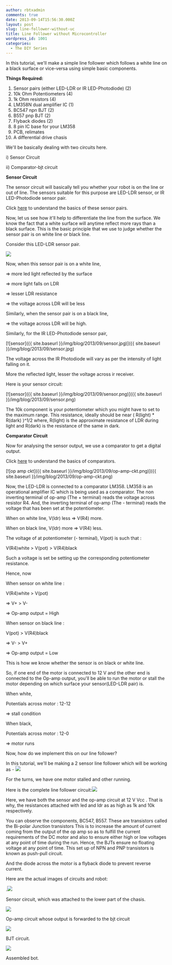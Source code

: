 ```yaml
---
author: rbtxadmin
comments: true
date: 2013-09-14T15:56:30.000Z
layout: post
slug: line-follower-without-uc
title: Line Follower without Microcontroller
wordpress_id: 1001
categories:
  - The DIY Series
---
```


In this tutorial, we'll make a simple line follower which follows a white line on a black surface or vice-versa using simple basic components.

**Things Required:**
1. Sensor pairs (either LED-LDR or IR LED-Photodiode) (2)
1. 10k Ohm Potentiometers (4)
1. 1k Ohm resistors (4)
1. LM358N dual amplifier IC (1)
1. BC547 npn BJT (2)
1. B557 pnp BJT (2)
1. Flyback diodes (2)
1. 8 pin IC base for your LM358
1. PCB, relimates
1. A differential drive chasis

We'll be basically dealing with two circuits here.

i) Sensor Circuit

 ii) Comparator-bjt circuit

**Sensor Circuit**

The sensor circuit will basically tell you whether your robot is on the line or out of line. The sensors suitable for this purpose are LED-LDR sensor, or IR LED-Photodiode sensor pair.

Click [here](http://www.robotix.in/tutorials/category/kraig/1.2) to understand the basics of these sensor pairs.

Now, let us see how it'll help to differentiate the line from the surface. We know the fact that a white surface will anytime reflect more rays than a black surface. This is the basic principle that we use to judge whether the sensor pair is on white line or black line.

Consider this LED-LDR sensor pair.

![](http://learning.media.mit.edu/projects/gogo/documents/images/light_reflective_LED_LDR.jpg)

Now, when this sensor pair is on a white line,

=> more led light reflected by the surface

=> more light falls on LDR

=> lesser LDR resistance

=> the voltage across LDR will be less

Similarly, when the sensor pair is on a black line,

 => the voltage across LDR will be high.

Similarly,  for the IR LED-Photodiode sensor pair,

[![sensor]({{ site.baseurl }}/img/blog/2013/09/sensor.jpg)]({{ site.baseurl }}/img/blog/2013/09/sensor.jpg)

The voltage across the IR Photodiode will vary as per the intensity of light falling on it.

More the reflected light, lesser the voltage across ir receiver.

Here is your sensor circuit:

[![sensor]({{ site.baseurl }}/img/blog/2013/09/sensor.png)]({{ site.baseurl }}/img/blog/2013/09/sensor.png)

The 10k component is your potentiometer which you might have to set to the maximum range. This resistance, ideally should be near ( R(light) * R(dark) )^1/2 where, R(light) is the approximate resistance of LDR during light and R(dark) is the resistance of the same in dark.

**Comparator Circuit**

Now for analysing the sensor output, we use a comparator to get a digital output.

Click [here](http://www.robotix.in/tutorials/category/kraig/1.2) to understand the basics of comparators.

[![op amp ckt]({{ site.baseurl }}/img/blog/2013/09/op-amp-ckt.png)]({{ site.baseurl }}/img/blog/2013/09/op-amp-ckt.png)

Now, the LED-LDR is connected to a comparator LM358. LM358 is an operational amplifier IC which is being used as a comparator. The non inverting terminal of op-amp (The + terminal) reads the voltage across resistor R4. And, the inverting terminal of op-amp (The - terminal) reads the voltage that has been set at the potentiometer.

When on white line, V(ldr) less => V(R4) more.

When on black line, V(ldr) more => V(R4) less.

The voltage of at potentiometer (- terminal), V(pot) is such that :

V(R4)white > V(pot) > V(R4)black

Such a voltage is set be setting up the corresponding potentiometer resistance.

Hence, now

When sensor on white line :

V(R4)white > V(pot)

=> V+ > V-

=> Op-amp output = High

When sensor on black line :

V(pot) > V(R4)black

=> V- > V+

=> Op-amp output = Low

This is how we know whether the sensor is on black or white line.

So, if one end of the motor is connected to 12 V and the other end is connected to the Op-amp output, you'll be able to run the motor or stall the motor depending on which surface your sensor(LED-LDR pair) is.

When white,

Potentials across motor : 12-12

=> stall condition

When black,

Potentials across motor : 12-0

=> motor runs

Now, how do we implement this on our line follower?

In this tutorial, we'll be making a 2 sensor line follower which will be working as - ![](https://lh5.googleusercontent.com/zfYodcIU0p_agqyGhRL8KhCHwcPRy0UCw_B8Nc9Nqe30JjqVS-K5gsr1uIhjW7QCZzG409tO_7esb3mIhIzWCaC83fw7OtA7eY4qu6CEWaIyDgw8zf_RUns7)

For the turns, we have one motor stalled and other running.

Here is the complete line follower circuit:![](https://lh5.googleusercontent.com/H7NXjDC9gyNnMQkHY4Q4IEtI78DaM_vdlgoOR_PRmg7_AjtbrLHxjS6BZcMbg29gAKyVwq38-qA83vBJXeC_26gyfFme35MFDAvoeOpLbAtU_SvZCDQgs_ZB)

Here, we have both the sensor and the op-amp circuit at 12 V Vcc . That is why, the resistances attached with led and ldr as as high as 1k and 10k respectively.

You can observe the components, BC547, B557. These are transistors called the Bi-polar Junction transistors This is to increase the amount of current coming from the output of the op amp so as to fulfill the current requirements of the DC motor and also to ensure either high or low voltages at any point of time during the run. Hence, the BJTs ensure no floating voltage at any point of time. This set up of NPN and PNP transistors is known as push-pull circuit.

And the diode across the motor is a flyback diode to prevent reverse current.

Here are the actual images of circuits and robot:

.![](https://lh4.googleusercontent.com/jxjhp1PiCIgwMtBZan9maY-W6ZsAhxIOXfDPsPJOPFfh3_9rKYtEEwSPghnfkWu6b8H0TyA85ctsTMvVkLaaE2W_gjz1LnIRUD730fueKB7lTJ_jULQvFCnD)

Sensor circuit, which was attached to the lower part of the chasis.

![](https://lh4.googleusercontent.com/vc6ATGQY7awOeF87-inG_87A8OQGXJJ_RKklaE22kZJp1yUIS9EyIWY_NBWcYBiBLxYb9KYOmgkte8-xWloCztYh6m-bkRi1m1-lu7rIXM8VA_6lRFf4wv68)

Op-amp circuit whose output is forwarded to the bjt circuit

![](https://lh3.googleusercontent.com/hEiNOT7FM3_Yd3_Jdb0GpA35IbGjTI7G0f4iPq4Bl8rHm8OqrnZFC2kp24rMvrj7M0rw1SSKX7e9N1GWuYFSN9pBOAVzKlsk8VQXLY0izBWHOxw0noxqCXDf)

BJT circuit.

![](https://lh5.googleusercontent.com/edBlJrjfbW7IyJVrDQSvQ3SWhY9PlC-KioxenOhUpkYT8uT6FWWyoQ2SO8ZwjY_Jy711NYA6wVmKaH6DK2n8YTCh766AyENkvc_PYWJE9H2toIN3CjeBVZaK)

Assembled bot.
